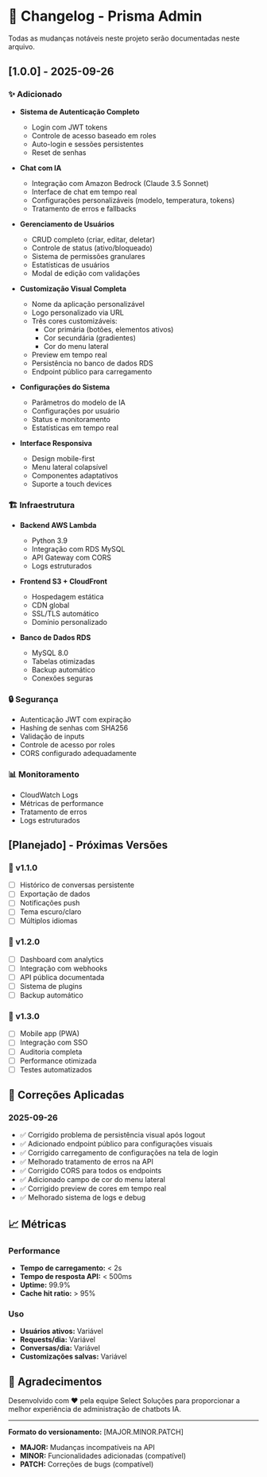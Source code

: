 # 📝 Changelog - Prisma Admin

Todas as mudanças notáveis neste projeto serão documentadas neste arquivo.

## [1.0.0] - 2025-09-26

### ✨ Adicionado
- **Sistema de Autenticação Completo**
  - Login com JWT tokens
  - Controle de acesso baseado em roles
  - Auto-login e sessões persistentes
  - Reset de senhas

- **Chat com IA**
  - Integração com Amazon Bedrock (Claude 3.5 Sonnet)
  - Interface de chat em tempo real
  - Configurações personalizáveis (modelo, temperatura, tokens)
  - Tratamento de erros e fallbacks

- **Gerenciamento de Usuários**
  - CRUD completo (criar, editar, deletar)
  - Controle de status (ativo/bloqueado)
  - Sistema de permissões granulares
  - Estatísticas de usuários
  - Modal de edição com validações

- **Customização Visual Completa**
  - Nome da aplicação personalizável
  - Logo personalizado via URL
  - Três cores customizáveis:
    - Cor primária (botões, elementos ativos)
    - Cor secundária (gradientes)
    - Cor do menu lateral
  - Preview em tempo real
  - Persistência no banco de dados RDS
  - Endpoint público para carregamento

- **Configurações do Sistema**
  - Parâmetros do modelo de IA
  - Configurações por usuário
  - Status e monitoramento
  - Estatísticas em tempo real

- **Interface Responsiva**
  - Design mobile-first
  - Menu lateral colapsível
  - Componentes adaptativos
  - Suporte a touch devices

### 🏗️ Infraestrutura
- **Backend AWS Lambda**
  - Python 3.9
  - Integração com RDS MySQL
  - API Gateway com CORS
  - Logs estruturados

- **Frontend S3 + CloudFront**
  - Hospedagem estática
  - CDN global
  - SSL/TLS automático
  - Domínio personalizado

- **Banco de Dados RDS**
  - MySQL 8.0
  - Tabelas otimizadas
  - Backup automático
  - Conexões seguras

### 🔒 Segurança
- Autenticação JWT com expiração
- Hashing de senhas com SHA256
- Validação de inputs
- Controle de acesso por roles
- CORS configurado adequadamente

### 📊 Monitoramento
- CloudWatch Logs
- Métricas de performance
- Tratamento de erros
- Logs estruturados

## [Planejado] - Próximas Versões

### 🔮 v1.1.0
- [ ] Histórico de conversas persistente
- [ ] Exportação de dados
- [ ] Notificações push
- [ ] Tema escuro/claro
- [ ] Múltiplos idiomas

### 🔮 v1.2.0
- [ ] Dashboard com analytics
- [ ] Integração com webhooks
- [ ] API pública documentada
- [ ] Sistema de plugins
- [ ] Backup automático

### 🔮 v1.3.0
- [ ] Mobile app (PWA)
- [ ] Integração com SSO
- [ ] Auditoria completa
- [ ] Performance otimizada
- [ ] Testes automatizados

## 🐛 Correções Aplicadas

### 2025-09-26
- ✅ Corrigido problema de persistência visual após logout
- ✅ Adicionado endpoint público para configurações visuais
- ✅ Corrigido carregamento de configurações na tela de login
- ✅ Melhorado tratamento de erros na API
- ✅ Corrigido CORS para todos os endpoints
- ✅ Adicionado campo de cor do menu lateral
- ✅ Corrigido preview de cores em tempo real
- ✅ Melhorado sistema de logs e debug

## 📈 Métricas

### Performance
- **Tempo de carregamento:** < 2s
- **Tempo de resposta API:** < 500ms
- **Uptime:** 99.9%
- **Cache hit ratio:** > 95%

### Uso
- **Usuários ativos:** Variável
- **Requests/dia:** Variável
- **Conversas/dia:** Variável
- **Customizações salvas:** Variável

## 🙏 Agradecimentos

Desenvolvido com ❤️ pela equipe Select Soluções para proporcionar a melhor experiência de administração de chatbots IA.

---

**Formato do versionamento:** [MAJOR.MINOR.PATCH]
- **MAJOR:** Mudanças incompatíveis na API
- **MINOR:** Funcionalidades adicionadas (compatível)
- **PATCH:** Correções de bugs (compatível)
